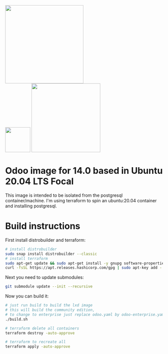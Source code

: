 <img src="https://www.odoo.com/logo.png" width="250">
<div class="row">
<img src="https://linuxcontainers.org/static/img/containers.png" width="80" class="col px-5">
<img src="https://www.terraform.io/assets/images/logo-hashicorp-3f10732f.svg" width="220" class="col px-5">
</div>

# Odoo image for 14.0 based in Ubuntu 20.04 LTS Focal

This image is intended to be isolated from the postgresql container/machine.
I'm using terraform to spin an ubuntu:20.04 container and installing postgresql.

# Build instructions

First install distrobuilder and terraform:

```bash
# install distrobuilder
sudo snap install distrobuilder --classic
# install terraform
sudo apt-get update && sudo apt-get install -y gnupg software-properties-common curl
curl -fsSL https://apt.releases.hashicorp.com/gpg | sudo apt-key add -
```

Next you need to update submodules:

```bash
git submodule update --init --recursive
```

Now you can build it:

```bash
# just run build to build the lxd image
# this will build the community edition, 
# to change to enterprise just replace odoo.yaml by odoo-enterprise.yaml
./build.sh

# terraform delete all containers
terraform destroy -auto-approve

# terraform to recreate all
terraform apply -auto-approve
```
